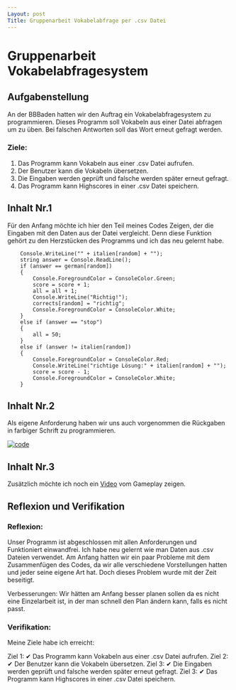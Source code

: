 ```yaml
---
Layout: post
Title: Gruppenarbeit Vokabelabfrage per .csv Datei
---
```


# Gruppenarbeit Vokabelabfragesystem

## Aufgabenstellung

An der BBBaden hatten wir den Auftrag ein Vokabelabfragesystem zu programmieren. Dieses Programm soll Vokabeln aus einer Datei abfragen um zu üben. Bei falschen Antworten soll das Wort erneut gefragt werden.

### Ziele:
1. Das Programm kann Vokabeln aus einer .csv Datei aufrufen.
2. Der Benutzer kann die Vokabeln übersetzen.
3. Die Eingaben werden geprüft und falsche werden später erneut gefragt.
4. Das Programm kann Highscores in einer .csv Datei speichern.

## Inhalt Nr.1
Für den Anfang möchte ich hier den Teil meines Codes Zeigen, der die Eingaben mit den Daten aus der Datei vergleicht. Denn diese Funktion gehört zu den Herzstücken des Programms und ich das neu gelernt habe.
```
    Console.WriteLine("" + italien[random] + "");
    string answer = Console.ReadLine();
    if (answer == german[random])
    {
        Console.ForegroundColor = ConsoleColor.Green;
        score = score + 1;
        all = all + 1;
        Console.WriteLine("Richtig!");
        corrects[random] = "richtig";
        Console.ForegroundColor = ConsoleColor.White;
    }
    else if (answer == "stop")
    {
        all = 50;
    }
    else if (answer != italien[random])
    {
        Console.ForegroundColor = ConsoleColor.Red;
        Console.WriteLine("richtige Lösung:" + italien[random] + "");
        score = score - 1;
        Console.ForegroundColor = ConsoleColor.White;
    }
```

## Inhalt Nr.2
Als eigene Anforderung haben wir uns auch vorgenommen die Rückgaben in farbiger Schrift zu programmieren.

[![code](https://snipboard.io/7nqWZF.jpg)](https://snipboard.io/7nqWZF.jpg)
## Inhalt Nr.3

Zusätzlich möchte ich noch ein [Video](https://youtu.be/s2Fcle4nVS8) vom Gameplay zeigen.

## Reflexion und Verifikation

### Reflexion:
Unser Programm ist abgeschlossen mit allen Anforderungen und Funktioniert einwandfrei. 
Ich habe neu gelernt wie man Daten aus .csv Dateien verwendet. 
Am Anfang hatten wir ein paar Probleme mit dem Zusammenfügen des Codes, da wir alle verschiedene Vorstellungen hatten und jeder seine eigene Art hat. Doch dieses Problem wurde mit der Zeit beseitigt.

Verbesserungen: Wir hätten am Anfang besser planen sollen da es nicht eine Einzelarbeit ist, in der man schnell den Plan ändern kann, falls es nicht passt.

### Verifikation:
Meine Ziele habe ich erreicht:

Ziel 1: ✔ Das Programm kann Vokabeln aus einer .csv Datei aufrufen.
Ziel 2: ✔ Der Benutzer kann die Vokabeln übersetzen.
Ziel 3: ✔ Die Eingaben werden geprüft und falsche werden später erneut gefragt.
Ziel 3: ✔ Das Programm kann Highscores in einer .csv Datei speichern.
